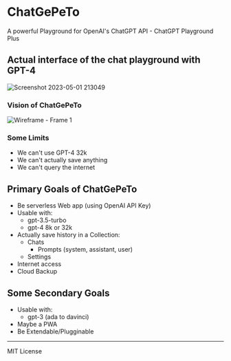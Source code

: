 # ChatGePeTo
A powerful Playground for OpenAI's ChatGPT API - ChatGPT Playground Plus

## Actual interface of the chat playground with GPT-4

![Screenshot 2023-05-01 213049](https://user-images.githubusercontent.com/3285430/235561589-fcc98ef4-9a80-47af-8e76-ea02b1eada9c.jpg)

### Vision of ChatGePeTo

![Wireframe - Frame 1](https://user-images.githubusercontent.com/3285430/236065172-397bb834-c846-404e-ab7b-62696b0944f8.jpg)

### Some Limits

- We can't use GPT-4 32k
- We can't actually save anything
- We can't query the internet

## Primary Goals of ChatGePeTo

- Be serverless Web app (using OpenAI API Key)
- Usable with:
  - gpt-3.5-turbo
  - gpt-4 8k or 32k
- Actually save history in a Collection:
  - Chats
    - Prompts (system, assistant, user)
  - Settings
- Internet access
- Cloud Backup

## Some Secondary Goals

- Usable with:
  - gpt-3 (ada to davinci)
- Maybe a PWA
- Be Extendable/Plugginable

---

MIT License
